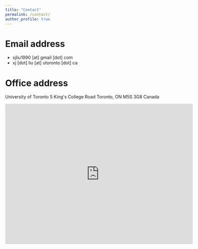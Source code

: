 ```yaml
---
title: "Contact"
permalink: /contact/
author_profile: true
---
```


# Email address
- xjliu1990 [at] gmail [dot] com
- xj [dot] liu [at] utoronto [dot] ca

# Office address
University of Toronto
5 King's College Road
Toronto, ON M5S 3G8
Canada
<iframe src="https://www.google.com/maps/embed?pb=!1m14!1m8!1m3!1d11545.735894552483!2d-79.3941258!3d43.6599435!3m2!1i1024!2i768!4f13.1!3m3!1m2!1s0x0%3A0x93c6fb430b6afd!2sDepartment%20of%20Mechanical%20%26%20Industrial%20Engineering!5e0!3m2!1sen!2sca!4v1583349188448!5m2!1sen!2sca" width="600" height="450" frameborder="0" style="border:0;" allowfullscreen=""></iframe>

